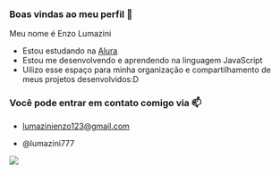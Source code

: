 ### Boas vindas ao meu perfil 💙

Meu nome é Enzo Lumazini

- Estou estudando na [Alura](https://www.alura.com.br)
- Estou me desenvolvendo e aprendendo na linguagem JavaScript
- Uilizo esse espaço para minha organização e compartilhamento de meus projetos desenvolvidos:D

### Você pode entrar em contato comigo via 📫

- lumazinienzo123@gmail.com
  
- @lumazini777


![](https://media1.tenor.com/m/c58GIp5nnVcAAAAC/angry.gif)
